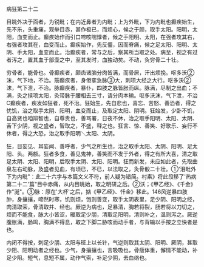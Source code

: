 病狂第二十二

目眺外决于面者，为锐毗；在内近鼻者为内毗；上为外毗，下为内毗也癫疾始生，先不乐，头重痛，观举目赤，甚作极已，而烦心，候之于颜，取手太阳。阳明，太阳，血变而止。癫疾始作而引口啼咳喘悸者，候之手阳明、太阳，在强者攻其右，右强者攻其在，血变而止。癫疾始作，先反僵，因而脊痛，候之足太阳、阳明、太阴、手太阳，血变而止。治癫疾者，常与之后，察其所当取之处。病至，视之有过者泻之，置其血于部壶之中，至其发时，血独动矣。不动，灸穷骨二十壮。

穷骨者，能骨也。骨癫疾者，颇齿诸脑分肉皆满，而骨居，汗出烦挽。呕多沃②沫，气下地，不治。筋癫疾者，身倦挛急脉③大，刺项大经之大行。呕多沃②沫，气下泄，不治。脉癫疾者，暴仆，四肢之脉皆胀而纵。脉满，尽制之出血；不满，灸之挟项太阳，灸带脉于腰相去三寸，请分肉本输。呕多沃沫，气下泄，不治C癫疾者，疾发如狂者，死不治。狂始生，先自悲也，喜忘、苦怒、善恐者，得之忧饥，治之取手太阴、阳明，血变而止，及取定太阳、阴明。狂始发，少卧不饥，自高贤也咱辩智也，自尊贵也，善骂署，日夜不休，治之取手阳明、太阳、太阴、舌下少阴，视之盛者，智取之，不盛，释之也。狂言、惊、善笑、好歌乐、妄行不休者，得之大恐，治之取手阳明＼太阳、太阴。

狂，目妄见、耳妄闻、善呼者，少气之所生也，治之取手太阳、太阴、阳明、足太阳、头。两额。狂者多食，善见鬼神，善笑而不发于外者，得之有所大喜，清之取足太阴、太阳、阳明，后取手太阴、太阳、阳明。狂而新发，未应如此者，先取曲泉左右动脉，及盛者见血，有顷已，不已，以法取之，灸骨骰二十壮。①'泪毗外下为内毗"：此二十六字与本篇文义不符，前人疑为错简。村素》将此段移了'热病第二十二'篇"目中赤痛，从内目眺始，取之明研之后。②沃；《甲乙经》、《千金》作"涎"。③脉：原在'大杯'之后，掂《甲乙经》、忏金》移此。146风逆暴四肢肿，身攘攘，啼然时寒，饥则烦，饱则善变，取手太阴表里，足少阴、阳明之经，肉清取荣，骨清取并、经也。厥逆为病也，足暴清，胸若将裂，肠若将以刀切之，烦而不能食，脉大小皆涩，暖取足少朋，清取足阳明，清则补之，温则泻之。厥逆腹胀满，肠鸣，胸满不得息，取之下脚二胁咳而动手者，与背输以手按之立快者是也。

内闭不得按，刺足少朋、太阳与班上以长针，气逆则取其太阴、阳明、厥阴，甚取少阻、阳明动者之经也。少气，身攘攘也，言吸吸也，骨瘦体重，懈情不能动，补足少阻。短气，息短不属，动作气索，补足少阴，去血络也。

